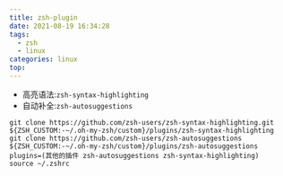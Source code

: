 ```yaml
---
title: zsh-plugin
date: 2021-08-19 16:34:28
tags:
  - zsh
  - linux
categories: linux
top:
---
```



- 高亮语法:`zsh-syntax-highlighting`
- 自动补全:`zsh-autosuggestions`

```shell
git clone https://github.com/zsh-users/zsh-syntax-highlighting.git ${ZSH_CUSTOM:-~/.oh-my-zsh/custom}/plugins/zsh-syntax-highlighting
git clone https://github.com/zsh-users/zsh-autosuggestions ${ZSH_CUSTOM:-~/.oh-my-zsh/custom}/plugins/zsh-autosuggestions
plugins=(其他的插件 zsh-autosuggestions zsh-syntax-highlighting)
source ~/.zshrc
```